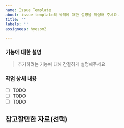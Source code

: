 ```yaml
---
name: Issue Template
about: issue template의 목적에 대한 설명을 작성해 주세요.
title: ''
labels: ''
assignees: hyesom2

---
```


### 기능에 대한 설명
> 추가하려는 기능에 대해 간결하게 설명해주세요

### 작업 상세 내용
- [ ] TODO
- [ ] TODO
- [ ] TODO

## 참고할만한 자료(선택)

